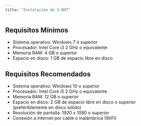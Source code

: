 ```yaml
---
title: "Instalación de S-BOT"
---
```


<p style="text-align: justify;">

## Requisitos Mínimos

- Sistema operativo: Windows 7 ó superior
- Procesador: Intel Core i3 2 GHz o equivalente
- Memoria RAM: 4 GB o superior
- Espacio en disco: 1 GB de espacio libre en disco

## Requisitos Recomendados

- Sistema operativo: Windows 10 o superior
- Procesador: Intel Core i5 2 GHz o equivalente
- Memoria RAM: 12 GB o superior
- Espacio en disco: 2 GB de espacio libre en disco o superior (preferiblemente en disco sólido)
- Resolución de pantalla: 1920 x 1080 o superior
- Conexión a internet por cable o inalámbrica (WiFi)

</p>